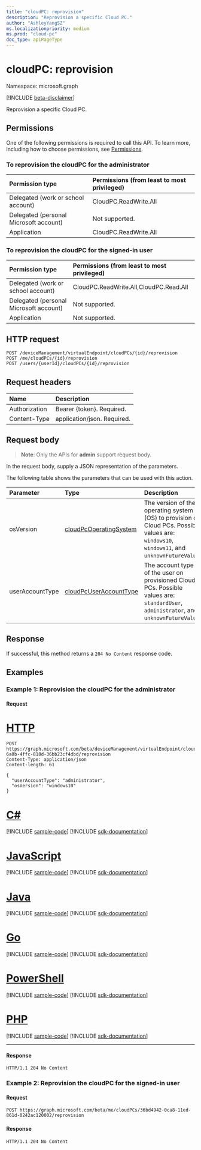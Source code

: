```yaml
---
title: "cloudPC: reprovision"
description: "Reprovision a specific Cloud PC."
author: "AshleyYangSZ"
ms.localizationpriority: medium
ms.prod: "cloud-pc"
doc_type: apiPageType
---
```


# cloudPC: reprovision

Namespace: microsoft.graph

[!INCLUDE [beta-disclaimer](../../includes/beta-disclaimer.md)]

Reprovision a specific Cloud PC.

## Permissions

One of the following permissions is required to call this API. To learn more, including how to choose permissions, see [Permissions](/graph/permissions-reference).

### To reprovision the cloudPC for the administrator

|Permission type|Permissions (from least to most privileged)|
|:---|:---|
|Delegated (work or school account)|CloudPC.ReadWrite.All|
|Delegated (personal Microsoft account)|Not supported.|
|Application|CloudPC.ReadWrite.All|

### To reprovision the cloudPC for the signed-in user

| Permission type                        | Permissions (from least to most privileged) |
| :------------------------------------- | :------------------------------------------ |
| Delegated (work or school account)     | CloudPC.ReadWrite.All,CloudPC.Read.All      |
| Delegated (personal Microsoft account) | Not supported.                              |
| Application                            | Not supported.                              |

## HTTP request

<!-- {
  "blockType": "ignored"
}
-->

``` http
POST /deviceManagement/virtualEndpoint/cloudPCs/{id}/reprovision
POST /me/cloudPCs/{id}/reprovision
POST /users/{userId}/cloudPCs/{id}/reprovision
```

## Request headers

|Name|Description|
|:---|:---|
|Authorization|Bearer {token}. Required.|
|Content-Type|application/json. Required.|

## Request body

> **Note**: Only the APIs for **admin** support request body.

In the request body, supply a JSON representation of the parameters.

The following table shows the parameters that can be used with this action.

|Parameter|Type|Description|
|:---|:---|:---|
|osVersion|[cloudPcOperatingSystem](../resources/cloudpcorganizationsettings.md#cloudpcoperatingsystem-values)|The version of the operating system (OS) to provision on Cloud PCs. Possible values are: `windows10`, `windows11`, and `unknownFutureValue`.|
|userAccountType|[cloudPcUserAccountType](../resources/cloudpcorganizationsettings.md#cloudpcuseraccounttype-values)|The account type of the user on provisioned Cloud PCs. Possible values are: `standardUser`, `administrator`, and `unknownFutureValue`.|

## Response

If successful, this method returns a `204 No Content` response code.

## Examples

### Example 1: Reprovision the cloudPC for the administrator

#### Request


# [HTTP](#tab/http)
<!-- {
  "blockType": "request",
  "name": "cloudpc_reprovision"
}
-->

``` http
POST https://graph.microsoft.com/beta/deviceManagement/virtualEndpoint/cloudPCs/4b5ad5e0-6a0b-4ffc-818d-36bb23cf4dbd/reprovision
Content-Type: application/json
Content-length: 61

{
  "userAccountType": "administrator",
  "osVersion": "windows10"
}
```

# [C#](#tab/csharp)
[!INCLUDE [sample-code](../includes/snippets/csharp/cloudpc-reprovision-csharp-snippets.md)]
[!INCLUDE [sdk-documentation](../includes/snippets/snippets-sdk-documentation-link.md)]

# [JavaScript](#tab/javascript)
[!INCLUDE [sample-code](../includes/snippets/javascript/cloudpc-reprovision-javascript-snippets.md)]
[!INCLUDE [sdk-documentation](../includes/snippets/snippets-sdk-documentation-link.md)]

# [Java](#tab/java)
[!INCLUDE [sample-code](../includes/snippets/java/cloudpc-reprovision-java-snippets.md)]
[!INCLUDE [sdk-documentation](../includes/snippets/snippets-sdk-documentation-link.md)]

# [Go](#tab/go)
[!INCLUDE [sample-code](../includes/snippets/go/cloudpc-reprovision-go-snippets.md)]
[!INCLUDE [sdk-documentation](../includes/snippets/snippets-sdk-documentation-link.md)]

# [PowerShell](#tab/powershell)
[!INCLUDE [sample-code](../includes/snippets/powershell/cloudpc-reprovision-powershell-snippets.md)]
[!INCLUDE [sdk-documentation](../includes/snippets/snippets-sdk-documentation-link.md)]

# [PHP](#tab/php)
[!INCLUDE [sample-code](../includes/snippets/php/cloudpc-reprovision-php-snippets.md)]
[!INCLUDE [sdk-documentation](../includes/snippets/snippets-sdk-documentation-link.md)]

---


#### Response

<!-- {
  "blockType": "response",
  "truncated": true
}
-->

``` http
HTTP/1.1 204 No Content
```

### Example 2: Reprovision the cloudPC for the signed-in user

#### Request

<!-- {
  "blockType": "request",
  "name": "user_cloudpc_reprovision"
}
-->

``` http
POST https://graph.microsoft.com/beta/me/cloudPCs/36bd4942-0ca8-11ed-861d-0242ac120002/reprovision
```

#### Response

<!-- {
  "blockType": "response",
  "truncated": true
}
-->

``` http
HTTP/1.1 204 No Content
```
